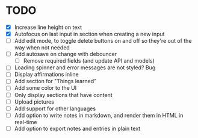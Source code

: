 # TODO

- [x] Increase line height on text
- [x] Autofocus on last input in section when creating a new input
- [ ] Add edit mode, to toggle delete buttons on and off so they're out of the way when not needed
- [ ] Add autosave on change with debouncer
  - [ ] Remove required fields (and update API and models)
- [ ] Loading spinner and error messages are not styled? Bug
- [ ] Display affirmations inline
- [ ] Add section for "Things learned"
- [ ] Add some color to the UI
- [ ] Only display sections that have content
- [ ] Upload pictures
- [ ] Add support for other languages
- [ ] Add option to write notes in markdown, and render them in HTML in real-time
- [ ] Add option to export notes and entries in plain text
